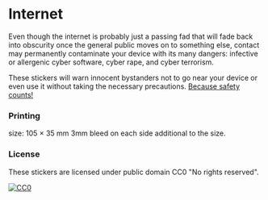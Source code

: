 Internet
========

Even though the internet is probably just a passing fad that
will fade back into obscurity once the general public
moves on to something else, contact may permanently
contaminate your device with its many dangers:
infective or allergenic cyber software,
cyber rape, and cyber terrorism.

These stickers will warn innocent bystanders not to go
near your device or even use it without taking the necessary
precautions. [Because safety counts!](../sicher)


### Printing

size: 105 × 35 mm
3mm bleed on each side additional to the size.


### License

These stickers are licensed under public domain CC0 "No rights reserved".

[![CC0](http://i.creativecommons.org/p/zero/1.0/88x31.png)](http://creativecommons.org/publicdomain/zero/1.0/)

